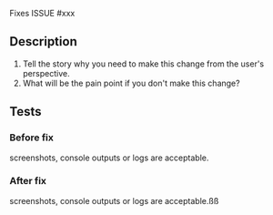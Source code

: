 Fixes ISSUE #xxx

## Description
1. Tell the story why you need to make this change from the user's perspective.
2. What will be the pain point if you don't make this change?

## Tests
### Before fix
screenshots, console outputs or logs are acceptable.
### After fix
screenshots, console outputs or logs are acceptable.ßß
